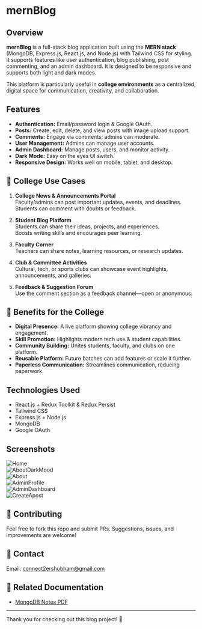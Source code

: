 # mernBlog

## Overview

**mernBlog** is a full-stack blog application built using the **MERN stack** (MongoDB, Express.js, React.js, and Node.js) with Tailwind CSS for styling. It supports features like user authentication, blog publishing, post commenting, and an admin dashboard. It is designed to be responsive and supports both light and dark modes.

This platform is particularly useful in **college environments** as a centralized, digital space for communication, creativity, and collaboration.

## Features

- **Authentication:** Email/password login & Google OAuth.
- **Posts:** Create, edit, delete, and view posts with image upload support.
- **Comments:** Engage via comments; admins can moderate.
- **User Management:** Admins can manage user accounts.
- **Admin Dashboard:** Manage posts, users, and monitor activity.
- **Dark Mode:** Easy on the eyes UI switch.
- **Responsive Design:** Works well on mobile, tablet, and desktop.

## 📘 College Use Cases

1. **College News & Announcements Portal**  
   Faculty/admins can post important updates, events, and deadlines.  
   Students can comment with doubts or feedback.

2. **Student Blog Platform**  
   Students can share their ideas, projects, and experiences.  
   Boosts writing skills and encourages peer learning.

3. **Faculty Corner**  
   Teachers can share notes, learning resources, or research updates.

4. **Club & Committee Activities**  
   Cultural, tech, or sports clubs can showcase event highlights, announcements, and galleries.

5. **Feedback & Suggestion Forum**  
   Use the comment section as a feedback channel—open or anonymous.

## 🎯 Benefits for the College

- **Digital Presence:** A live platform showing college vibrancy and engagement.
- **Skill Promotion:** Highlights modern tech use & student capabilities.
- **Community Building:** Unites students, faculty, and clubs on one platform.
- **Reusable Platform:** Future batches can add features or scale it further.
- **Paperless Communication:** Streamlines communication, reducing paperwork.

## Technologies Used

- React.js + Redux Toolkit & Redux Persist
- Tailwind CSS
- Express.js + Node.js
- MongoDB
- Google OAuth

## Screenshots

![Home](https://github.com/ErShubham4u/mernBlog/assets/100616631/9c87d6f2-24ad-4703-9464-3dcafc24b293)  
![AboutDarkMood](https://github.com/ErShubham4u/mernBlog/assets/100616631/a3d01003-1c54-44df-80fe-747e7752f646)  
![About](https://github.com/ErShubham4u/mernBlog/assets/100616631/5ead948e-db49-4697-985e-23d609fa640a)  
![AdminProfile](https://github.com/ErShubham4u/mernBlog/assets/100616631/6646f48a-59b5-4cc8-81bd-4fa882b43ad4)  
![AdminDashboard](https://github.com/ErShubham4u/mernBlog/assets/100616631/d1d30899-09b5-493f-a2b3-6c4c353e6eac)  
![CreateApost](https://github.com/ErShubham4u/mernBlog/assets/100616631/42e718bd-0932-41a1-bc83-2274e0ed439a)

## 🤝 Contributing

Feel free to fork this repo and submit PRs. Suggestions, issues, and improvements are welcome!

## 📩 Contact

Email: [connect2ershubham@gmail.com](mailto:connect2ershubham@gmail.com)

## 📄 Related Documentation

- [MongoDB Notes PDF](https://github.com/user-attachments/files/20042358/mongoDB.pdf)

---

Thank you for checking out this blog project! 🚀
